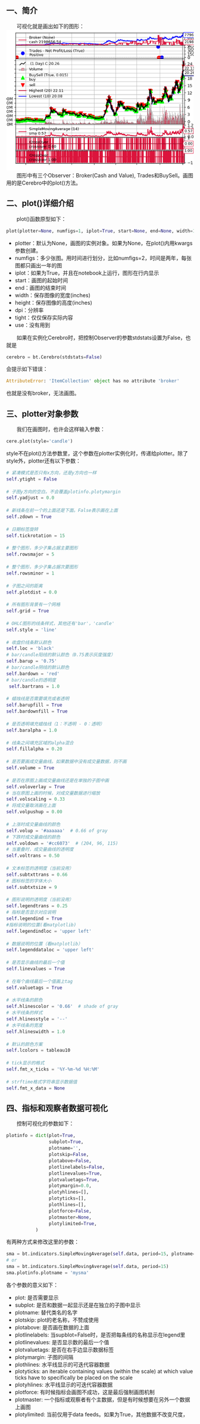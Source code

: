 ## 一、简介
&emsp;&emsp;可视化就是画出如下的图形：
![可视化](./Fig/10.png)
&emsp;&emsp;图形中有三个Observer：Broker(Cash and Value), Trades和BuySell。画图用的是Cerebro中的plot()方法。

## 二、plot()详细介绍
&emsp;&emsp;plot()函数原型如下：
```python
plot(plotter=None, numfigs=1, iplot=True, start=None, end=None, width=16, height=9, dpi=300, tight=True, use=None, **kwargs)
```
- plotter：默认为None，画图的实例对象。如果为None，在plot()内用kwargs参数创建。
- numfigs：多少张图。用时间进行划分，比如numfigs=2，时间是两年，每张图都只画出一年的图
- iplot：如果为True，并且在notebook上运行，图形在行内显示
- start：画图的起始时间
- end：画图的结束时间
- width：保存图像的宽度(inches)
- height：保存图像的高度(inches)
- dpi：分辨率
- tight：仅仅保存实际内容
- use：没有用到

&emsp;&emsp;如果在实例化Cerebro时，把控制Observer的参数stdstats设置为False，也就是
```python
cerebro = bt.Cerebro(stdstats=False)
```
会提示如下错误：
```python
AttributeError: 'ItemCollection' object has no attribute 'broker'
```
也就是没有broker，无法画图。

## 三、plotter对象参数
&emsp;&emsp;我们在画图时，也许会这样输入参数：
```python
cere.plot(style='candle')
```
style不在plot()方法参数里，这个参数在plotter实例化时，传递给plotter。除了style外，plotter还有以下参数：
```python
# 紧凑模式是否只有x方向，还是y方向也一样
self.ytight = False

# 子图y方向的空白。不会覆盖plotinfo.plotymargin
self.yadjust = 0.0

# 新线条在前一个的上面还是下面。False表示画在上面
self.zdown = True

# 日期标签旋转
self.tickrotation = 15

# 整个图形，多少子集占据主要图形
self.rowsmajor = 5

# 整个图形，多少子集占据次要图形
self.rowsminor = 1

# 子图之间的距离
self.plotdist = 0.0

# 所有图形背景有一个网格
self.grid = True

# OHLC图形的线条样式，其他还有'bar'，'candle'
self.style = 'line'

# 收盘价线条默认颜色
self.loc = 'black'
# bar/candle阳线的默认颜色（0.75表示灰度强度）
self.barup = '0.75'
# bar/candle阴线的默认颜色
self.bardown = 'red'
# bar/candle的透明度
 self.bartrans = 1.0

# 蜡烛线是否需要填充或者透明
self.barupfill = True
self.bardownfill = True

# 是否透明填充蜡烛线（1：不透明 - 0：透明）
self.baralpha = 1.0

# 线条之间填充区域的alpha混合
self.fillalpha = 0.20

# 是否要画成交量曲线。如果数据中没有成交量数据，则不画
self.volume = True

# 是否在原图上画成交量曲线还是在单独的子图中画
self.voloverlay = True
# 当在原图上画的时候，对成交量数据进行缩放
self.volscaling = 0.33
# 将成交量取消画在上面
self.volpushup = 0.00

# 上涨时成交量曲线的颜色
self.volup = '#aaaaaa'  # 0.66 of gray
# 下跌时成交量曲线的颜色
self.voldown = '#cc6073'  # (204, 96, 115)
# 当重叠时，成交量曲线的透明度
self.voltrans = 0.50

# 文本标签的透明度（当前没用）
self.subtxttrans = 0.66
# 图标标签的字体大小
self.subtxtsize = 9

# 图形说明的透明度（当前没用）
self.legendtrans = 0.25
# 指标是否显示对应说明
self.legendind = True
#指标说明的位置(看matplotlib)
self.legendindloc = 'upper left'

# 数据说明的位置（看matplotlib）
self.legenddataloc = 'upper left'

# 是否显示曲线的最后一个值        
self.linevalues = True

# 在每个曲线最后一个值画上tag
self.valuetags = True

# 水平线条的颜色
self.hlinescolor = '0.66'  # shade of gray
# 水平线条的样式
self.hlinesstyle = '--'
# 水平线条的宽度
self.hlineswidth = 1.0

# 默认的颜色方案
self.lcolors = tableau10

# tick显示的格式
self.fmt_x_ticks = '%Y-%m-%d %H:%M'

# strftime格式字符串显示数据值
self.fmt_x_data = None
```
## 四、指标和观察者数据可视化
&emsp;&emsp;控制可视化的参数如下：
```python
plotinfo = dict(plot=True,
                subplot=True,
                plotname='',
                plotskip=False,
                plotabove=False,
                plotlinelabels=False,
                plotlinevalues=True,
                plotvaluetags=True,
                plotymargin=0.0,
                plotyhlines=[],
                plotyticks=[],
                plothlines=[],
                plotforce=False,
                plotmaster=None,
                plotylimited=True,
           )
```
有两种方式来修改这里的参数：
```python
sma = bt.indicators.SimpleMovingAverage(self.data, period=15, plotname='mysma')
# or
sma = bt.indicators.SimpleMovingAverage(self.data, period=15)
sma.plotinfo.plotname = 'mysma'
```
各个参数的意义如下：  
- plot: 是否需要显示
- subplot: 是否和数据一起显示还是在独立的子图中显示
- plotname: 替代类名的名字
- plotskip: plot的老名称，不赞成使用
- plotabove: 是否画在数据的上面
- plotlinelabels: 当supblot=False时，是否把每条线的名称显示在legend里
- plotlinevalues: 是否显示数的最后一个值
- plotvaluetags: 是否在右手边显示数据标签
- plotymargin: 子图的间隔
- plothlines: 水平线显示的可迭代容器数据
- plotyticks: an iterable containing values (within the scale) at which value ticks have to specifically be placed on the scale
- plotyhlines: 水平线显示的可迭代容器数据
- plotforce: 有时候指标会画图不成功，这是最后强制画图机制
- plotmaster: 一个指标或观察者有个主数据，但是有时候想要在另外一个数据上画图
- plotylimited: 当前仅用于data feeds。如果为True，其他数据不改变尺度，





